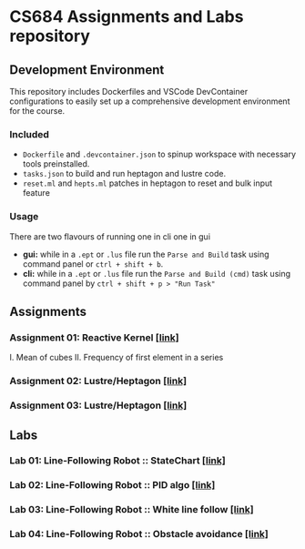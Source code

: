 # CS684 Assignments and Labs repository

## Development Environment
This repository includes Dockerfiles and VSCode DevContainer configurations to easily set up a comprehensive development environment for the course.
### Included
- `Dockerfile` and `.devcontainer.json` to spinup workspace with necessary tools preinstalled.
- `tasks.json` to build and run heptagon and lustre code.
- `reset.ml` and `hepts.ml` patches in heptagon to reset and bulk input feature
### Usage
There are two flavours of running one in cli one in gui
- **gui:** while in a `.ept` or `.lus` file run the `Parse and Build` task using command panel or `ctrl + shift + b`.
- **cli:** while in a `.ept` or `.lus` file run the `Parse and Build (cmd)` task using command panel by `ctrl + shift + p > "Run Task"`

## Assignments
### Assignment 01: Reactive Kernel [[link]](assignments/Assignment-1/)
I. Mean of cubes
II. Frequency of first element in a series
### Assignment 02: Lustre/Heptagon [[link]](assignments/Assignment-2/)
### Assignment 03: Lustre/Heptagon [[link]](assignments/Assignment-3/)


## Labs
### Lab 01: Line-Following Robot :: StateChart [[link]](labs/lab_01/)
### Lab 02: Line-Following Robot :: PID algo   [[link]](labs/lab_02/)
### Lab 03: Line-Following Robot :: White line follow   [[link]](labs/lab_03/)
### Lab 04: Line-Following Robot :: Obstacle avoidance   [[link]](labs/lab_04/)
